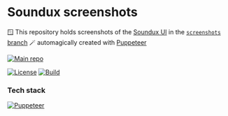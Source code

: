 # Soundux screenshots
🪟 This repository holds screenshots of the [Soundux UI](https://github.com/Soundux/soundux-ui) in the [`screenshots` branch](https://github.com/Soundux/screenshots/tree/screenshots#readme) 🪄 automagically created with [Puppeteer](https://pptr.dev/)

[![Main repo](https://img.shields.io/badge/View%20our%20main%20repo-181717?style=for-the-badge&logo=github&logoColor=fff)](https://github.com/Soundux/Soundux)

[![License](https://img.shields.io/github/license/Soundux/screenshots?style=for-the-badge)](https://github.com/Soundux/screenshots/blob/master/LICENSE)
[![Build](https://img.shields.io/github/workflow/status/Soundux/screenshots/ci?&style=for-the-badge)](https://github.com/Soundux/screenshots/actions?query=workflow%3A%22ci%22)

### Tech stack
[![Puppeteer](https://img.shields.io/badge/Puppeteer-40B5A4?style=for-the-badge&logo=puppeteer&logoColor=fff)](https://vuejs.org/)
